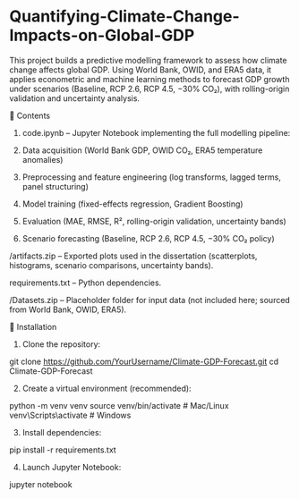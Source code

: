 # Quantifying-Climate-Change-Impacts-on-Global-GDP
This project builds a predictive modelling framework to assess how climate change affects global GDP. Using World Bank, OWID, and ERA5 data, it applies econometric and machine learning methods to forecast GDP growth under scenarios (Baseline, RCP 2.6, RCP 4.5, −30% CO₂), with rolling-origin validation and uncertainty analysis.

📂 Contents

1. code.ipynb – Jupyter Notebook implementing the full modelling pipeline:

2. Data acquisition (World Bank GDP, OWID CO₂, ERA5 temperature anomalies)

3. Preprocessing and feature engineering (log transforms, lagged terms, panel structuring)

4. Model training (fixed-effects regression, Gradient Boosting)

5. Evaluation (MAE, RMSE, R², rolling-origin validation, uncertainty bands)

6. Scenario forecasting (Baseline, RCP 2.6, RCP 4.5, −30% CO₂ policy)

/artifacts.zip – Exported plots used in the dissertation (scatterplots, histograms, scenario comparisons, uncertainty bands).

requirements.txt – Python dependencies.

/Datasets.zip – Placeholder folder for input data (not included here; sourced from World Bank, OWID, ERA5).

🔧 Installation

1. Clone the repository:

git clone https://github.com/YourUsername/Climate-GDP-Forecast.git
cd Climate-GDP-Forecast

2. Create a virtual environment (recommended):

python -m venv venv
source venv/bin/activate    # Mac/Linux  
venv\Scripts\activate       # Windows

3. Install dependencies:

pip install -r requirements.txt

4. Launch Jupyter Notebook:

jupyter notebook
